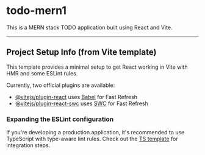 # todo-mern1

This is a MERN stack TODO application built using React and Vite.

---

## Project Setup Info (from Vite template)

This template provides a minimal setup to get React working in Vite with HMR and some ESLint rules.

Currently, two official plugins are available:

- [@vitejs/plugin-react](https://github.com/vitejs/vite-plugin-react/blob/main/packages/plugin-react) uses [Babel](https://babeljs.io/) for Fast Refresh
- [@vitejs/plugin-react-swc](https://github.com/vitejs/vite-plugin-react/blob/main/packages/plugin-react-swc) uses [SWC](https://swc.rs/) for Fast Refresh

### Expanding the ESLint configuration

If you're developing a production application, it's recommended to use TypeScript with type-aware lint rules. Check out the [TS template](https://github.com/vitejs/vite/tree/main/packages/create-vite/template-react-ts) for integration steps.

